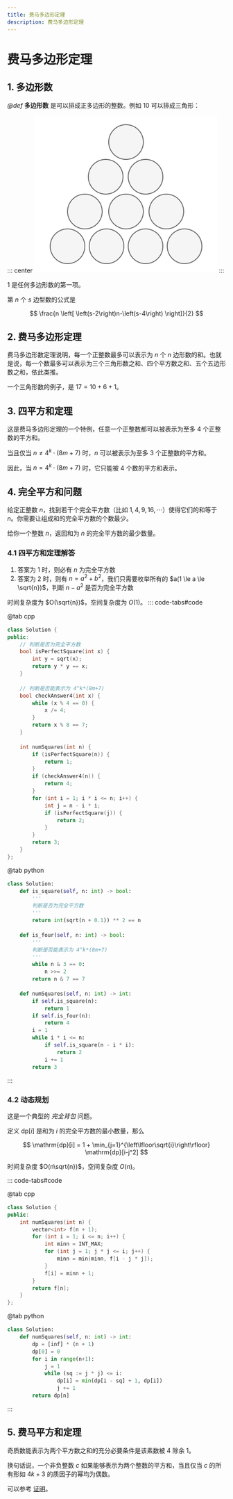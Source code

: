 ```yaml
---
title: 费马多边形定理
description: 费马多边形定理
---
```


# 费马多边形定理

## 1. 多边形数

*@def* **多边形数** 是可以排成正多边形的整数。例如 $10$ 可以排成三角形：

::: center
![](./images/triangle-number.svg)
:::

$1$ 是任何多边形数的第一项。

第 $n$ 个 $s$ 边型数的公式是

$$
\frac{n \left[
    \left(s-2\right)n-\left(s-4\right)
\right]}{2}
$$

## 2. 费马多边形定理

费马多边形数定理说明，每一个正整数最多可以表示为 $n$ 个 $n$ 边形数的和。也就是说，每一个数最多可以表示为三个三角形数之和、四个平方数之和、五个五边形数之和，依此类推。

一个三角形数的例子，是 $17 = 10 + 6 + 1$。

## 3. 四平方和定理

这是费马多边形定理的一个特例，任意一个正整数都可以被表示为至多 $4$ 个正整数的平方和。

当且仅当 $n \neq 4^k \cdot \left(8m + 7\right)$ 时，$n$ 可以被表示为至多 $3$ 个正整数的平方和。

因此，当 $n = 4^k \cdot \left(8m + 7\right)$ 时，它只能被 $4$ 个数的平方和表示。

## 4. 完全平方和问题

给定正整数 $n$，找到若干个完全平方数（比如 $1,\,4,\,9,\,16,\,\cdots$）使得它们的和等于 $n$。你需要让组成和的完全平方数的个数最少。

给你一个整数 $n$，返回和为 $n$ 的完全平方数的最少数量。

### 4.1 四平方和定理解答

1. 答案为 $1$ 时，则必有 $n$ 为完全平方数
2. 答案为 $2$ 时，则有 $n=a^2+b^2$，我们只需要枚举所有的 $a(1 \le a \le \sqrt{n})$，判断 $n-a^2$ 是否为完全平方数

时间复杂度为 $O(\sqrt{n})$，空间复杂度为 $O(1)$。
::: code-tabs#code

@tab cpp

```cpp
class Solution {
public:
    // 判断是否为完全平方数
    bool isPerfectSquare(int x) {
        int y = sqrt(x);
        return y * y == x;
    }

    // 判断是否能表示为 4^k*(8m+7)
    bool checkAnswer4(int x) {
        while (x % 4 == 0) {
            x /= 4;
        }
        return x % 8 == 7;
    }

    int numSquares(int n) {
        if (isPerfectSquare(n)) {
            return 1;
        }
        if (checkAnswer4(n)) {
            return 4;
        }
        for (int i = 1; i * i <= n; i++) {
            int j = n - i * i;
            if (isPerfectSquare(j)) {
                return 2;
            }
        }
        return 3;
    }
};
```

@tab python

```python
class Solution:
    def is_square(self, n: int) -> bool:
        '''
        判断是否为完全平方数
        '''
        return int(sqrt(n + 0.1)) ** 2 == n

    def is_four(self, n: int) -> bool:
        '''
        判断是否能表示为 4^k*(8m+7)
        '''
        while n & 3 == 0:
            n >>= 2
        return n & 7 == 7

    def numSquares(self, n: int) -> int:
        if self.is_square(n):
            return 1
        if self.is_four(n):
            return 4
        i = 1
        while i * i <= n:
            if self.is_square(n - i * i):
                return 2
            i += 1
        return 3
```

:::

### 4.2 动态规划

这是一个典型的 *完全背包* 问题。

定义 $\mathrm{dp}[i]$ 是和为 $i$ 的完全平方数的最小数量，那么

$$
\mathrm{dp}[i] = 1 + \min_{j=1}^{\left\lfloor\sqrt{i}\right\rfloor} \mathrm{dp}[i-j^2]
$$

时间复杂度 $O(n\sqrt{n})$，空间复杂度 $O(n)$。

::: code-tabs#code

@tab cpp

```cpp
class Solution {
public:
    int numSquares(int n) {
        vector<int> f(n + 1);
        for (int i = 1; i <= n; i++) {
            int minn = INT_MAX;
            for (int j = 1; j * j <= i; j++) {
                minn = min(minn, f[i - j * j]);
            }
            f[i] = minn + 1;
        }
        return f[n];
    }
};
```

@tab python

```python
class Solution:
    def numSquares(self, n: int) -> int:
        dp = [inf] * (n + 1)
        dp[0] = 0
        for i in range(n+1):
            j = 1
            while (sq := j * j) <= i:
                dp[i] = min(dp[i - sq] + 1, dp[i])
                j += 1
        return dp[n]
```

:::

## 5. 费马平方和定理

奇质数能表示为两个平方数之和的充分必要条件是该素数被 $4$ 除余 $1$。

换句话说，一个非负整数 $c$ 如果能够表示为两个整数的平方和，当且仅当 $c$ 的所有形如 $4k + 3$ 的质因子的幂均为偶数。

可以参考 [证明](https://wstein.org/edu/124/lectures/lecture21/lecture21/node2.html)。
